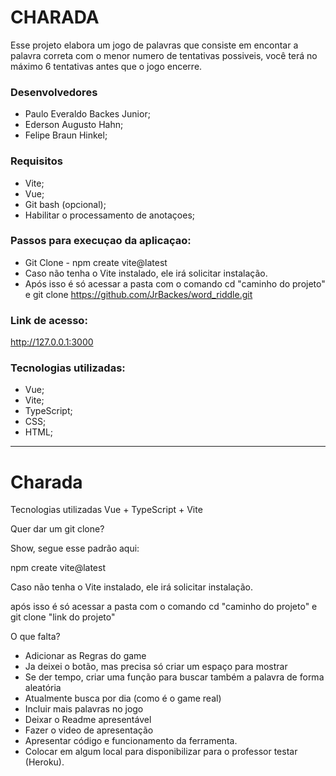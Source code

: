 
<h1> CHARADA </h1>

Esse projeto elabora um jogo de palavras que consiste em encontar a palavra correta com o menor numero de tentativas possiveis, você terá no máximo 6 tentativas antes que o jogo encerre.

### Desenvolvedores
- Paulo Everaldo Backes Junior;
- Ederson Augusto Hahn;
- Felipe Braun Hinkel;

### Requisitos
- Vite;
- Vue;
- Git bash (opcional);
- Habilitar o processamento de anotaçoes;

### Passos para execuçao da aplicaçao:
- Git Clone - npm create vite@latest
- Caso não tenha o Vite instalado, ele irá solicitar instalação.
- Após isso é só acessar a pasta com o comando cd "caminho do projeto" e git clone https://github.com/JrBackes/word_riddle.git

 ### Link de acesso:
http://127.0.0.1:3000

### Tecnologias utilizadas:
- Vue;
- Vite;
- TypeScript;
- CSS;
- HTML;





*************************************************************************************
# Charada

Tecnologias utilizadas
Vue + TypeScript + Vite

Quer dar um git clone?

Show, segue esse padrão aqui:

npm create vite@latest

Caso não tenha o Vite instalado, ele irá solicitar instalação.

após isso é só acessar a pasta com o comando cd "caminho do projeto"
e git clone "link do projeto"


O que falta?
 - Adicionar as Regras do game
 -    Ja deixei o botão, mas precisa só criar um espaço para mostrar
 - Se der tempo, criar uma função para buscar também a palavra de forma aleatória
 -    Atualmente busca por dia (como é o game real)
 - Incluir mais palavras no jogo
 - Deixar o Readme apresentável
 - Fazer o video de apresentação
 -    Apresentar código e funcionamento da ferramenta.
 - Colocar em algum local para disponibilizar para o professor testar (Heroku).

